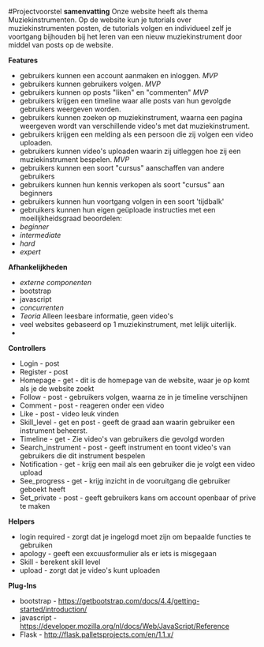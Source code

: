 #Projectvoorstel
**samenvatting**
    Onze website heeft als thema Muziekinstrumenten. Op de website kun je tutorials over muziekinstrumenten posten, de tutorials volgen en individueel zelf je voortgang bijhouden bij het leren van een nieuw muziekinstrument door middel van posts op de website.

**Features**
- gebruikers kunnen een account aanmaken en inloggen. *MVP*
- gebruikers kunnen gebruikers volgen. *MVP*
- gebruikers kunnen op posts "liken" en "commenten" *MVP*
- gebruikers krijgen een timeline waar alle posts van hun gevolgde gebruikers weergeven worden.
- gebruikers kunnen zoeken op muziekinstrument, waarna een pagina weergeven wordt van verschillende video's met dat muziekinstrument.
- gebruikers krijgen een melding als een persoon die zij volgen een video uploaden.
- gebruikers kunnen video's uploaden waarin zij uitleggen hoe zij een muziekinstrument bespelen. *MVP*
- gebruikers kunnen een soort "cursus" aanschaffen van andere gebruikers
- gebruikers kunnen hun kennis verkopen als soort "cursus" aan beginners
- gebruikers kunnen hun voortgang volgen in een soort 'tijdbalk'
- gebruikers kunnen hun eigen geüploade instructies met een moeilijkheidsgraad beoordelen:
- *beginner*
- *intermediate*
- *hard*
- *expert*

**Afhankelijkheden**
- *externe componenten*
- bootstrap
- javascript
- *concurrenten*
- *Teoria* Alleen leesbare informatie, geen video's
- veel websites gebaseerd op 1 muziekinstrument, met lelijk uiterlijk.
-

**Controllers**
- Login - post
- Register - post
- Homepage - get - dit is de homepage van de website, waar je op komt als je de website zoekt
- Follow - post - gebruikers volgen, waarna ze in je timeline verschijnen
- Comment - post - reageren onder een video
- Like - post - video leuk vinden
- Skill_level - get en post - geeft de graad aan waarin gebruiker een instrument beheerst.
- Timeline - get - Zie video's van gebruikers die gevolgd worden
- Search_instrument - post - geeft instrument en toont video's van gebruikers die dit instrument bespelen
- Notification - get - krijg een mail als een gebruiker die je volgt een video upload
- See_progress - get - krijg inzicht in de vooruitgang die gebruiker geboekt heeft
- Set_private - post - geeft gebruikers kans om account openbaar of prive te maken

**Helpers**
- login required -  zorgt dat je ingelogd moet zijn om bepaalde functies te gebruiken
- apology - geeft een excuusformulier als er iets is misgegaan
- Skill -  berekent skill level
- upload - zorgt dat je video's kunt uploaden

**Plug-Ins**
- bootstrap - https://getbootstrap.com/docs/4.4/getting-started/introduction/
- javascript - https://developer.mozilla.org/nl/docs/Web/JavaScript/Reference
- Flask - http://flask.palletsprojects.com/en/1.1.x/




